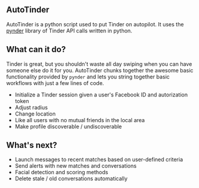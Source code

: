 ## AutoTinder

AutoTinder is a python script used to put Tinder on autopilot. It uses the [pynder](https://github.com/charliewolf/pynder) library of Tinder API calls written in python. 



## What can it do?

Tinder is great, but you shouldn't waste all day swiping when you can have someone else do it for you. AutoTinder chunks together the awesome basic functionality provided by `pynder` and lets you string together basic workflows with just a few lines of code.

* Initialize a Tinder session given a user's Facebook ID and autorization token
* Adjust radius
* Change location
* Like all users with no mutual friends in the local area
* Make profile discoverable / undiscoverable


## What's next?

* Launch messages to recent matches based on user-defined criteria
* Send alerts with new matches and conversations
* Facial detection and scoring methods
* Delete stale / old conversations automatically

